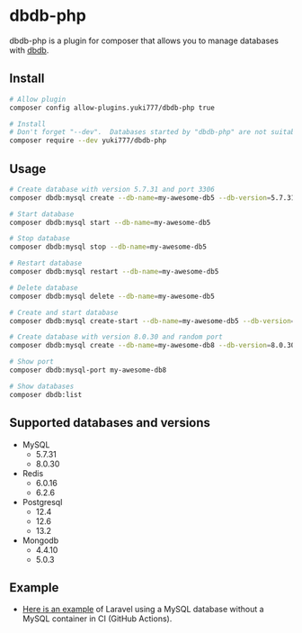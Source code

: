 # dbdb-php

dbdb-php is a plugin for composer that allows you to manage databases with [dbdb](https://github.com/yuki777/dbdb).

## Install

```bash
# Allow plugin
composer config allow-plugins.yuki777/dbdb-php true

# Install
# Don't forget "--dev".  Databases started by "dbdb-php" are not suitable for production.
composer require --dev yuki777/dbdb-php
```

## Usage

```bash
# Create database with version 5.7.31 and port 3306
composer dbdb:mysql create --db-name=my-awesome-db5 --db-version=5.7.31 --db-port=3306

# Start database
composer dbdb:mysql start --db-name=my-awesome-db5

# Stop database
composer dbdb:mysql stop --db-name=my-awesome-db5

# Restart database
composer dbdb:mysql restart --db-name=my-awesome-db5

# Delete database
composer dbdb:mysql delete --db-name=my-awesome-db5

# Create and start database
composer dbdb:mysql create-start --db-name=my-awesome-db5 --db-version=5.7.31 --db-port=3306

# Create database with version 8.0.30 and random port
composer dbdb:mysql create --db-name=my-awesome-db8 --db-version=8.0.30 --db-port=random

# Show port
composer dbdb:mysql-port my-awesome-db8

# Show databases
composer dbdb:list
```

## Supported databases and versions
- MySQL
  - 5.7.31
  - 8.0.30
- Redis
  - 6.0.16
  - 6.2.6
- Postgresql
  - 12.4
  - 12.6
  - 13.2
- Mongodb
  - 4.4.10
  - 5.0.3

## Example
- [Here is an example](https://github.com/yuki777/dbdb-php-laravel) of Laravel using a MySQL database without a MySQL container in CI (GitHub Actions).
